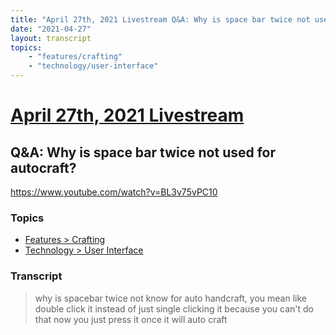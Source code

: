 ```yaml
---
title: "April 27th, 2021 Livestream Q&A: Why is space bar twice not used for autocraft?"
date: "2021-04-27"
layout: transcript
topics:
    - "features/crafting"
    - "technology/user-interface"
---
```

# [April 27th, 2021 Livestream](../2021-04-27.md)
## Q&A: Why is space bar twice not used for autocraft?
https://www.youtube.com/watch?v=BL3v75vPC10

### Topics
* [Features > Crafting](../topics/features/crafting.md)
* [Technology > User Interface](../topics/technology/user-interface.md)

### Transcript

> why is spacebar twice not know for auto handcraft, you mean like double click it instead of just single clicking it because you can't do that now you just press it once it will auto craft
